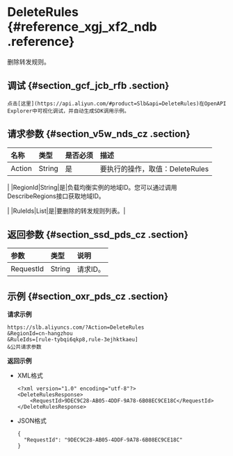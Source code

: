 # DeleteRules {#reference_xgj_xf2_ndb .reference}

删除转发规则。

## 调试 {#section_gcf_jcb_rfb .section}

```
点击[这里](https://api.aliyun.com/#product=Slb&api=DeleteRules)在OpenAPI Explorer中可视化调试，并自动生成SDK调用示例。
```

## 请求参数 {#section_v5w_nds_cz .section}

|名称|类型|是否必须|描述|
|:-|:-|:---|:-|
|Action|String|是|要执行的操作，取值：DeleteRules

|
|RegionId|String|是|负载均衡实例的地域ID。您可以通过调用 DescribeRegions接口获取地域ID。

|
|RuleIds|List|是|要删除的转发规则列表。|

## 返回参数 {#section_ssd_pds_cz .section}

|参数|类型|说明|
|:-|:-|:-|
|RequestId|String|请求ID。|

## 示例 {#section_oxr_pds_cz .section}

**请求示例**

``` {#public}
https://slb.aliyuncs.com/?Action=DeleteRules
&RegionId=cn-hangzhou 
&RuleIds=[rule-tybqi6qkp8,rule-3ejhktkaeu]
&公共请求参数
```

**返回示例**

-   XML格式

    ```
    <?xml version="1.0" encoding="utf-8"?>
    <DeleteRulesResponse>
    	<RequestId>9DEC9C28-AB05-4DDF-9A78-6B08EC9CE18C</RequestId>
    </DeleteRulesResponse>
    ```

-   JSON格式

    ```
    {
      "RequestId": "9DEC9C28-AB05-4DDF-9A78-6B08EC9CE18C"
    }
    ```


